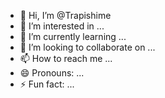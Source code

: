 - 👋 Hi, I’m @Trapishime
- 👀 I’m interested in ...
- 🌱 I’m currently learning ...
- 💞️ I’m looking to collaborate on ...
- 📫 How to reach me ...
- 😄 Pronouns: ...
- ⚡ Fun fact: ...

<!---
Trapishime/Trapishime is a ✨ special ✨ repository because its `README.md` (this file) appears on your GitHub profile.
You can click the Preview link to take a look at your changes.
--->
